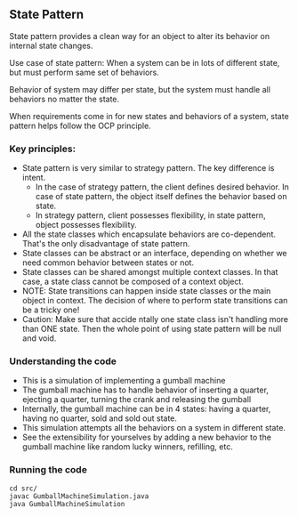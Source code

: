 ## State Pattern

State pattern provides a clean way for an object to alter its behavior on internal state changes.

Use case of state pattern: When a system can be in lots of different state, but must perform same set of behaviors. 

Behavior of system may differ per state, but the system must handle all behaviors no matter the state.

When requirements come in for new states and behaviors of a system, state pattern helps follow the OCP principle. 

### Key principles:

- State pattern is very similar to strategy pattern. The key difference is intent. 
  - In the case of strategy pattern, the client defines desired behavior. In case of state pattern, the object itself defines the behavior based on state.
  - In strategy pattern, client possesses flexibility, in state pattern, object possesses flexibility.
- All the state classes which encapsulate behaviors are co-dependent. That's the only disadvantage of state pattern.
- State classes can be abstract or an interface, depending on whether we need common behavior between states or not.
- State classes can be shared amongst multiple context classes. In that case, a state class cannot be composed of a context object. 
- NOTE: State transitions can happen inside state classes or the main object in context. The decision of where to perform state transitions can be a tricky one!
- Caution: Make sure that accide ntally one state class isn't handling more than ONE state. Then the whole point of using state pattern will be null and void. 

### Understanding the code

- This is a simulation of implementing a gumball machine
- The gumball machine has to handle behavior of inserting a quarter, ejecting a quarter, turning the crank and releasing the gumball
- Internally, the gumball machine can be in 4 states: having a quarter, having no quarter, sold and sold out state.
- This simulation attempts all the behaviors on a system in different state.
- See the extensibility for yourselves by adding a new behavior to the gumball machine like random lucky winners, refilling, etc.

### Running the code

```
cd src/
javac GumballMachineSimulation.java
java GumballMachineSimulation

```